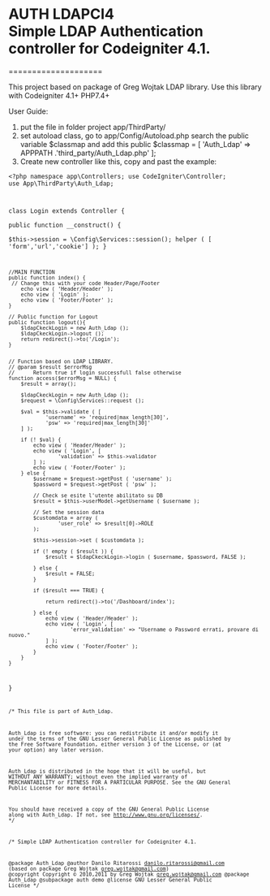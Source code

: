 # AUTH LDAPCI4<br>Simple LDAP Authentication controller for Codeigniter 4.1.
====================

This project based on package of Greg Wojtak LDAP library.
Use this library with Codeigniter 4.1+ PHP7.4+

User Guide: 
1. put the file in folder project app/ThirdParty/
2. set autoload class, go to app/Config/Autoload.php search the public variable $classmap and add this
public $classmap = [
'Auth_Ldap' => APPPATH .'third_party/Auth_Ldap.php'
];
3. Create new controller like this, copy and past the example:<br>

<code><?php
namespace app\Controllers;
use CodeIgniter\Controller; 
use App\ThirdParty\Auth_Ldap;
 
class Login extends Controller { 	
	public function __construct() {		
		$this->session = \Config\Services::session();
		helper ( [ 'form','url','cookie'] );
	}
	
	//MAIN FUNCTION	 
	public function index() {	
	 // Change this with your code Header/Page/Footer	
		echo view ( 'Header/Header' );
		echo view ( 'Login' );
		echo view ( 'Footer/Footer' );
	}

	// Public function for Logout
	public function logout(){
		$ldapCkeckLogin = new Auth_Ldap ();
		$ldapCkeckLogin->logout ();
		return redirect()->to('/Login'); 
	}
	
	
	// Function based on LDAP LIBRARY.
	// @param $result $errorMsg
	//  	Return true if login successfull false otherwise
	function access($errorMsg = NULL) {
		$result = array();
	
		$ldapCkeckLogin = new Auth_Ldap ();
		$request = \Config\Services::request ();

		$val = $this->validate ( [ 
				'username' => 'required|max_length[30]',
				'psw' => 'required|max_length[30]'
		] );

		if (! $val) {
			echo view ( 'Header/Header' );
			echo view ( 'Login', [ 
					'validation' => $this->validator
			] );
			echo view ( 'Footer/Footer' );
		} else {
			$username = $request->getPost ( 'username' );
			$password = $request->getPost ( 'psw' );

			// Check se esite l'utente abilitato su DB
			$result = $this->userModel->getUsername ( $username );
			
			// Set the session data
			$customdata = array (
					'user_role' => $result[0]->ROLE
			);
			
			$this->session->set ( $customdata );			
			
			if (! empty ( $result )) {
				$result = $ldapCkeckLogin->login ( $username, $password, FALSE );				
				
			} else {
				$result = FALSE;
			}

			if ($result === TRUE) {				
				
				return redirect()->to('/Dashboard/index'); 
				
			} else {
				echo view ( 'Header/Header' );
				echo view ( 'Login', [ 
						'error_validation' => "Username o Password errati, provare di nuovo."
				] );
				echo view ( 'Footer/Footer' );
			}
		}		
	}	
}
<code>



/*
  This file is part of Auth_Ldap.

 Auth_Ldap is free software: you can redistribute it and/or modify
 it under the terms of the GNU Lesser General Public License as published by
 the Free Software Foundation, either version 3 of the License, or
 (at your option) any later version.

 Auth_Ldap is distributed in the hope that it will be useful,
 but WITHOUT ANY WARRANTY; without even the implied warranty of
 MERCHANTABILITY or FITNESS FOR A PARTICULAR PURPOSE. See the
 GNU General Public License for more details.
 
 You should have received a copy of the GNU General Public License
 along with Auth_Ldap. If not, see <http://www.gnu.org/licenses/>. 
*/

/*
  Simple LDAP Authentication controller for Codeigniter 4.1.
 
  @package Auth_Ldap
  @author Danilo Ritarossi danilo.ritarossi@gmail.com (based on package Greg Wojtak <greg.wojtak@gmail.com>)
  @copyright Copyright © 2010,2011 by Greg Wojtak <greg.wojtak@gmail.com>
  @package Auth_Ldap
  @subpackage auth demo
  @license GNU Lesser General Public License
*/